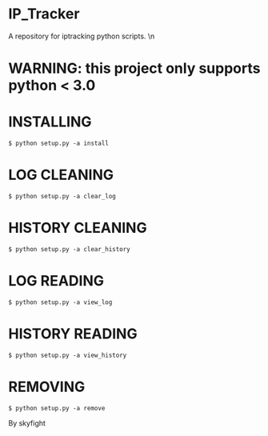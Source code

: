 # IP_Tracker
A repository for iptracking python scripts.
\n
# WARNING: this project only supports python < 3.0

# INSTALLING
    $ python setup.py -a install

# LOG CLEANING
    $ python setup.py -a clear_log

# HISTORY CLEANING
    $ python setup.py -a clear_history

# LOG READING
    $ python setup.py -a view_log

# HISTORY READING
    $ python setup.py -a view_history

# REMOVING
    $ python setup.py -a remove

By skyfight
